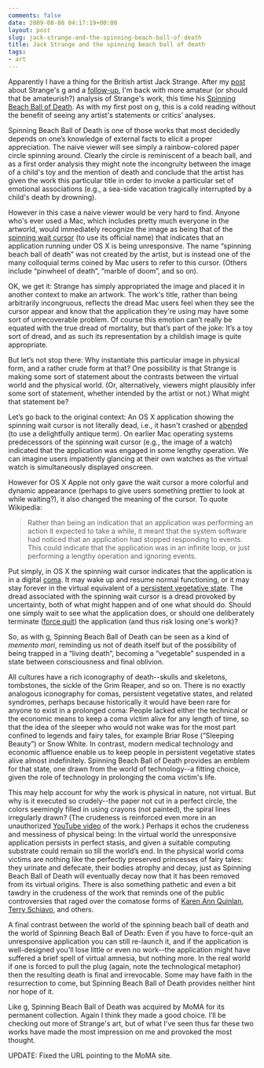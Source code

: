 ```yaml
---
comments: false
date: 2009-08-08 04:17:19+00:00
layout: post
slug: jack-strange-and-the-spinning-beach-ball-of-death
title: Jack Strange and the spinning beach ball of death
tags:
- art
---
```


Apparently I have a thing for the British artist Jack Strange. After my [post](http://blog.hecker.org/2009/07/19/struck-by-jack-stranges-g/) about Strange's g and a [follow-up](http://blog.hecker.org/2009/08/05/more-on-jack-stranges-g/), I'm back with more amateur (or should that be amateurish?) analysis of Strange's work, this time his [Spinning Beach Ball of Death](http://www.moma.org/collection/object.php?object_id=114459). As with my first post on g, this is a cold reading without the benefit of seeing any artist's statements or  critics’ analyses.

Spinning Beach Ball of Death is one of those works that most decidedly depends on one’s knowledge of external facts to elicit a proper appreciation. The naive viewer will see simply a rainbow-colored paper circle spinning around. Clearly the circle is reminiscent of a beach ball, and as a first order analysis they might note the incongruity between the image of a child's toy and the mention of death and conclude that the artist has given the work this particular title in order to invoke a particular set of emotional associations (e.g., a sea-side vacation tragically interrupted by a child's death by drowning).

However in this case a naive viewer would be very hard to find. Anyone who's ever used a Mac, which includes pretty much everyone in the artworld, would immediately recognize the image as being that of the [spinning wait cursor](http://en.wikipedia.org/wiki/Spinning_wait_cursor) (to use its official name) that indicates that an application running under OS X is being unresponsive. The name “spinning beach ball of death” was not created by the artist, but is instead one of the many colloquial terms coined by Mac users to refer to this cursor. (Others include “pinwheel of death”, “marble of doom”, and so on).

OK, we get it: Strange has simply appropriated the image and placed it in another context to make an artwork. The work's title, rather than being arbitrarily incongruous, reflects the dread Mac users feel when they see the cursor appear and know that the application they're using may have some sort of unrecoverable problem. Of course this emotion can’t really be equated with the true dread of mortality, but that’s part of the joke: It’s a toy sort of dread, and as such its representation by a childish image is quite appropriate.

But let’s not stop there: Why instantiate this particular image in physical form, and a rather crude form at that? One possibility is that Strange is making some sort of statement about the contrasts between the virtual world and the physical world. (Or, alternatively, viewers might plausibly infer some sort of statement, whether intended by the artist or not.) What might that statement be?

Let’s go back to the original context: An OS X application showing the spinning wait cursor is not literally dead, i.e., it hasn't crashed or [abended](http://en.wikipedia.org/wiki/Abnormal_end) (to use a delightfully antique term). On earlier Mac operating systems predecessors of the spinning wait cursor (e.g., the image of a watch) indicated that the application was engaged in some lengthy operation. We can imagine users impatiently glancing at their own watches as the virtual watch is simultaneously displayed onscreen.

However for OS X Apple not only gave the wait cursor a more colorful and dynamic appearance (perhaps to give users something prettier to look at while waiting?), it also changed the meaning of the cursor. To quote Wikipedia:


<blockquote>Rather than being an indication that an application was performing an action it expected to take a while, it meant that the system software had noticed that an application had stopped responding to events. This could indicate that the application was in an infinite loop, or just performing a lengthy operation and ignoring events.</blockquote>



Put simply, in OS X the spinning wait cursor indicates that the application is in a digital [coma](http://en.wikipedia.org/wiki/Coma). It may wake up and resume normal functioning, or it may stay forever in the virtual equivalent of a [persistent vegetative state](http://en.wikipedia.org/wiki/Persistent_vegetative_state). The dread associated with the spinning wait cursor is a dread provoked by uncertainty, both of what might happen and of one what should do. Should one simply wait to see what the application does, or should one deliberately terminate ([force quit](http://www.apple.com/pro/tips/forcequit.html)) the application (and thus risk losing one's work)?

So, as with g, Spinning Beach Ball of Death can be seen as a kind of _memento mori_, reminding us not of death itself but of the possibility of being trapped in a “living death”, becoming a “vegetable” suspended in a state between consciousness and final oblivion. 

All cultures have a rich iconography of death--skulls and skeletons, tombstones, the sickle of the Grim Reaper, and so on. There is no exactly analogous iconography for comas, persistent vegetative states, and related syndromes, perhaps because historically it would have been rare for anyone to exist in a prolonged coma: People lacked either the technical or the economic means to keep a coma victim alive for any length of time, so that the idea of the sleeper who would not wake was for the most part confined to legends and fairy tales, for example Briar Rose (“Sleeping Beauty”) or Snow White. In contrast, modern medical technology and economic affluence enable us to keep people in persistent vegetative states alive almost indefinitely. Spinning Beach Ball of Death provides an emblem for that state, one drawn from the world of technology--a fitting choice, given the role of technology in prolonging the coma victim's life.

This may help account for why the work is physical in nature, not virtual. But why is it executed so crudely--the paper not cut in a perfect circle, the colors seemingly filled in using crayons (not painted), the spiral lines irregularly drawn? (The crudeness is reinforced even more in an unauthorized [YouTube video](http://www.youtube.com/watch?v=PrAW8-ffN_0) of the work.) Perhaps it echos the crudeness and messiness of physical being: In the virtual world the unresponsive application persists in perfect stasis, and given a suitable computing substrate could remain so till the world’s end. In the physical world coma victims are nothing like the perfectly preserved princesses of fairy tales: they urinate and defecate, their bodies atrophy and decay, just as Spinning Beach Ball of Death will eventually decay now that it has been removed from its virtual origins. There is also something pathetic and even a bit tawdry in the crudeness of the work that reminds one of the public controversies that raged over the comatose forms of [Karen Ann Quinlan](http://en.wikipedia.org/wiki/Karen_Ann_Quinlan), [Terry Schiavo](http://en.wikipedia.org/wiki/Terri_Schiavo_case), and others.

A final contrast between the world of the spinning beach ball of death and the world of Spinning Beach Ball of Death: Even if you have to force-quit an unresponsive application you can still re-launch it, and if the application is well-designed you'll lose little or even no work--the application might have suffered a brief spell of virtual amnesia, but nothing more. In the real world if one is forced to pull the plug (again, note the technological metaphor) then the resulting death is final and irrevocable. Some may have faith in the resurrection to come, but Spinning Beach Ball of Death provides neither hint nor hope of it.

Like g, Spinning Beach Ball of Death was acquired by MoMA for its permanent collection. Again I think they made a good choice. I’ll be checking out more of Strange's art, but of what I've seen thus far these two works have made the most impression on me and provoked the most thought.

UPDATE: Fixed the URL pointing to the MoMA site.
